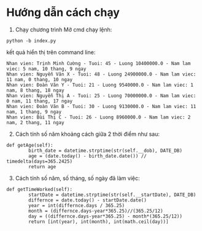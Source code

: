 # Hướng dẫn cách chạy

1. Chạy chương trình
   Mở cmd chạy lệnh:

```
python -b index.py
```

kết quả hiển thị trên command line:

```
Nhan vien: Trịnh Minh Cường - Tuoi: 45 - Luong 10400000.0 - Nam lam viec: 5 nam, 10 thang, 9 ngay
Nhan vien: Nguyễn Văn X - Tuoi: 48 - Luong 24900000.0 - Nam lam viec: 11 nam, 0 thang, 10 ngay
Nhan vien: Đoàn Văn Y - Tuoi: 21 - Luong 9540000.0 - Nam lam viec: 1 nam, 8 thang, 18 ngay
Nhan vien: Nguyễn Thị A - Tuoi: 25 - Luong 70000000.0 - Nam lam viec: 0 nam, 11 thang, 17 ngay
Nhan vien: Đoàn Văn B - Tuoi: 30 - Luong 9130000.0 - Nam lam viec: 11 nam, 1 thang, 9 ngay
Nhan vien: Bùi Thị C - Tuoi: 26 - Luong 8960000.0 - Nam lam viec: 2 nam, 2 thang, 11 ngay
```

2. Cách tính số năm khoảng cách giữa 2 thời điểm như sau:

```
def getAge(self):
        birth_date = datetime.strptime(str(self.__dob), DATE_DB)
        age = (date.today() - birth_date.date()) // timedelta(days=365.2425)
        return age
```

3. Cách tính số năm, số tháng, số ngày đã làm việc:

```
def getTimeWorked(self):
        startDate = datetime.strptime(str(self.__startDate), DATE_DB)
        differnce = date.today() - startDate.date()
        year = int(differnce.days / 365.25)
        month = (differnce.days-year*365.25)//(365.25/12)
        day = ((differnce.days-year*365.25) - month*(365.25/12))
        return [int(year), int(month), int(math.ceil(day))]
```
